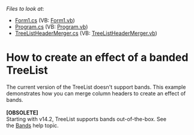 <!-- default file list -->
*Files to look at*:

* [Form1.cs](./CS/WindowsApplication1/Form1.cs) (VB: [Form1.vb](./VB/WindowsApplication1/Form1.vb))
* [Program.cs](./CS/WindowsApplication1/Program.cs) (VB: [Program.vb](./VB/WindowsApplication1/Program.vb))
* [TreeListHeaderMerger.cs](./CS/WindowsApplication1/TreeListHeaderMerger.cs) (VB: [TreeListHeaderMerger.vb](./VB/WindowsApplication1/TreeListHeaderMerger.vb))
<!-- default file list end -->
# How to  create an effect of a banded TreeList


<p>The current version of the TreeList doesn't support bands. This example demonstrates how you can merge column headers to create an effect of bands.<br><br><strong>[OBSOLETE]</strong><br>Starting with v14.2, TreeList supports bands out-of-the-box. See the <a href="https://documentation.devexpress.com/#WindowsForms/CustomDocument17962">Bands</a> help topic.</p>

<br/>


